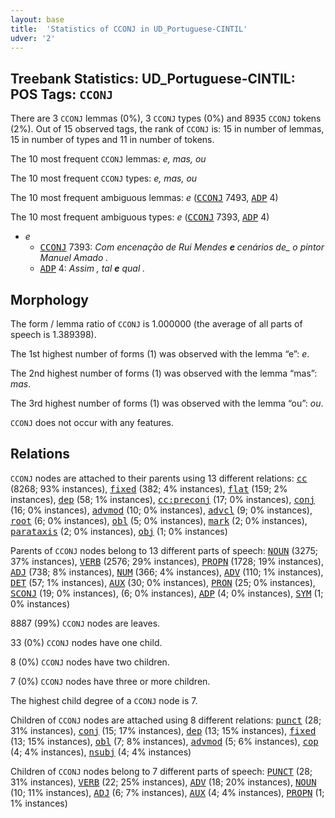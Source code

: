 ```yaml
---
layout: base
title:  'Statistics of CCONJ in UD_Portuguese-CINTIL'
udver: '2'
---
```


## Treebank Statistics: UD_Portuguese-CINTIL: POS Tags: `CCONJ`

There are 3 `CCONJ` lemmas (0%), 3 `CCONJ` types (0%) and 8935 `CCONJ` tokens (2%).
Out of 15 observed tags, the rank of `CCONJ` is: 15 in number of lemmas, 15 in number of types and 11 in number of tokens.

The 10 most frequent `CCONJ` lemmas: <em>e, mas, ou</em>

The 10 most frequent `CCONJ` types:  <em>e, mas, ou</em>

The 10 most frequent ambiguous lemmas: <em>e</em> (<tt><a href="pt_cintil-pos-CCONJ.html">CCONJ</a></tt> 7493, <tt><a href="pt_cintil-pos-ADP.html">ADP</a></tt> 4)

The 10 most frequent ambiguous types:  <em>e</em> (<tt><a href="pt_cintil-pos-CCONJ.html">CCONJ</a></tt> 7393, <tt><a href="pt_cintil-pos-ADP.html">ADP</a></tt> 4)


* <em>e</em>
  * <tt><a href="pt_cintil-pos-CCONJ.html">CCONJ</a></tt> 7393: <em>Com encenação de Rui Mendes <b>e</b> cenários de_ o pintor Manuel Amado .</em>
  * <tt><a href="pt_cintil-pos-ADP.html">ADP</a></tt> 4: <em>Assim , tal <b>e</b> qual .</em>

## Morphology

The form / lemma ratio of `CCONJ` is 1.000000 (the average of all parts of speech is 1.389398).

The 1st highest number of forms (1) was observed with the lemma “e”: <em>e</em>.

The 2nd highest number of forms (1) was observed with the lemma “mas”: <em>mas</em>.

The 3rd highest number of forms (1) was observed with the lemma “ou”: <em>ou</em>.

`CCONJ` does not occur with any features.


## Relations

`CCONJ` nodes are attached to their parents using 13 different relations: <tt><a href="pt_cintil-dep-cc.html">cc</a></tt> (8268; 93% instances), <tt><a href="pt_cintil-dep-fixed.html">fixed</a></tt> (382; 4% instances), <tt><a href="pt_cintil-dep-flat.html">flat</a></tt> (159; 2% instances), <tt><a href="pt_cintil-dep-dep.html">dep</a></tt> (58; 1% instances), <tt><a href="pt_cintil-dep-cc-preconj.html">cc:preconj</a></tt> (17; 0% instances), <tt><a href="pt_cintil-dep-conj.html">conj</a></tt> (16; 0% instances), <tt><a href="pt_cintil-dep-advmod.html">advmod</a></tt> (10; 0% instances), <tt><a href="pt_cintil-dep-advcl.html">advcl</a></tt> (9; 0% instances), <tt><a href="pt_cintil-dep-root.html">root</a></tt> (6; 0% instances), <tt><a href="pt_cintil-dep-obl.html">obl</a></tt> (5; 0% instances), <tt><a href="pt_cintil-dep-mark.html">mark</a></tt> (2; 0% instances), <tt><a href="pt_cintil-dep-parataxis.html">parataxis</a></tt> (2; 0% instances), <tt><a href="pt_cintil-dep-obj.html">obj</a></tt> (1; 0% instances)

Parents of `CCONJ` nodes belong to 13 different parts of speech: <tt><a href="pt_cintil-pos-NOUN.html">NOUN</a></tt> (3275; 37% instances), <tt><a href="pt_cintil-pos-VERB.html">VERB</a></tt> (2576; 29% instances), <tt><a href="pt_cintil-pos-PROPN.html">PROPN</a></tt> (1728; 19% instances), <tt><a href="pt_cintil-pos-ADJ.html">ADJ</a></tt> (738; 8% instances), <tt><a href="pt_cintil-pos-NUM.html">NUM</a></tt> (366; 4% instances), <tt><a href="pt_cintil-pos-ADV.html">ADV</a></tt> (110; 1% instances), <tt><a href="pt_cintil-pos-DET.html">DET</a></tt> (57; 1% instances), <tt><a href="pt_cintil-pos-AUX.html">AUX</a></tt> (30; 0% instances), <tt><a href="pt_cintil-pos-PRON.html">PRON</a></tt> (25; 0% instances), <tt><a href="pt_cintil-pos-SCONJ.html">SCONJ</a></tt> (19; 0% instances),  (6; 0% instances), <tt><a href="pt_cintil-pos-ADP.html">ADP</a></tt> (4; 0% instances), <tt><a href="pt_cintil-pos-SYM.html">SYM</a></tt> (1; 0% instances)

8887 (99%) `CCONJ` nodes are leaves.

33 (0%) `CCONJ` nodes have one child.

8 (0%) `CCONJ` nodes have two children.

7 (0%) `CCONJ` nodes have three or more children.

The highest child degree of a `CCONJ` node is 7.

Children of `CCONJ` nodes are attached using 8 different relations: <tt><a href="pt_cintil-dep-punct.html">punct</a></tt> (28; 31% instances), <tt><a href="pt_cintil-dep-conj.html">conj</a></tt> (15; 17% instances), <tt><a href="pt_cintil-dep-dep.html">dep</a></tt> (13; 15% instances), <tt><a href="pt_cintil-dep-fixed.html">fixed</a></tt> (13; 15% instances), <tt><a href="pt_cintil-dep-obl.html">obl</a></tt> (7; 8% instances), <tt><a href="pt_cintil-dep-advmod.html">advmod</a></tt> (5; 6% instances), <tt><a href="pt_cintil-dep-cop.html">cop</a></tt> (4; 4% instances), <tt><a href="pt_cintil-dep-nsubj.html">nsubj</a></tt> (4; 4% instances)

Children of `CCONJ` nodes belong to 7 different parts of speech: <tt><a href="pt_cintil-pos-PUNCT.html">PUNCT</a></tt> (28; 31% instances), <tt><a href="pt_cintil-pos-VERB.html">VERB</a></tt> (22; 25% instances), <tt><a href="pt_cintil-pos-ADV.html">ADV</a></tt> (18; 20% instances), <tt><a href="pt_cintil-pos-NOUN.html">NOUN</a></tt> (10; 11% instances), <tt><a href="pt_cintil-pos-ADJ.html">ADJ</a></tt> (6; 7% instances), <tt><a href="pt_cintil-pos-AUX.html">AUX</a></tt> (4; 4% instances), <tt><a href="pt_cintil-pos-PROPN.html">PROPN</a></tt> (1; 1% instances)


